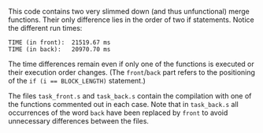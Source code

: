 This code contains two very slimmed down (and thus unfunctional) merge functions.
Their only difference lies in the order of two if statements.
Notice the different run times:
```
TIME (in front):  21519.67 ms
TIME (in back):   20970.70 ms
```
The time differences remain even if only one of the functions is executed or their execution order changes.
(The `front`/`back` part refers to the positioning of the `if (i == BLOCK_LENGTH)` statement.)

The files `task_front.s` and `task_back.s` contain the compilation with one of the functions commented out in each case.
Note that in `task_back.s` all occurrences of the word `back` have been replaced by `front` to avoid unnecessary differences between the files.
